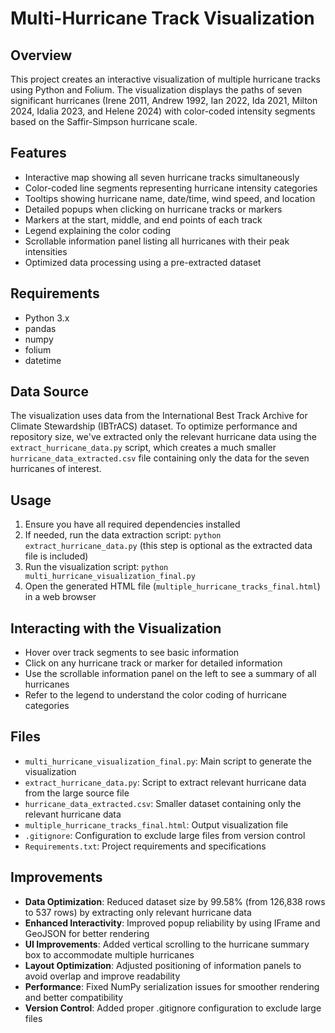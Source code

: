 # Multi-Hurricane Track Visualization

## Overview
This project creates an interactive visualization of multiple hurricane tracks using Python and Folium. The visualization displays the paths of seven significant hurricanes (Irene 2011, Andrew 1992, Ian 2022, Ida 2021, Milton 2024, Idalia 2023, and Helene 2024) with color-coded intensity segments based on the Saffir-Simpson hurricane scale.

## Features
- Interactive map showing all seven hurricane tracks simultaneously
- Color-coded line segments representing hurricane intensity categories
- Tooltips showing hurricane name, date/time, wind speed, and location
- Detailed popups when clicking on hurricane tracks or markers
- Markers at the start, middle, and end points of each track
- Legend explaining the color coding
- Scrollable information panel listing all hurricanes with their peak intensities
- Optimized data processing using a pre-extracted dataset

## Requirements
- Python 3.x
- pandas
- numpy
- folium
- datetime

## Data Source
The visualization uses data from the International Best Track Archive for Climate Stewardship (IBTrACS) dataset. To optimize performance and repository size, we've extracted only the relevant hurricane data using the `extract_hurricane_data.py` script, which creates a much smaller `hurricane_data_extracted.csv` file containing only the data for the seven hurricanes of interest.

## Usage
1. Ensure you have all required dependencies installed
2. If needed, run the data extraction script: `python extract_hurricane_data.py` (this step is optional as the extracted data file is included)
3. Run the visualization script: `python multi_hurricane_visualization_final.py`
4. Open the generated HTML file (`multiple_hurricane_tracks_final.html`) in a web browser

## Interacting with the Visualization
- Hover over track segments to see basic information
- Click on any hurricane track or marker for detailed information
- Use the scrollable information panel on the left to see a summary of all hurricanes
- Refer to the legend to understand the color coding of hurricane categories

## Files
- `multi_hurricane_visualization_final.py`: Main script to generate the visualization
- `extract_hurricane_data.py`: Script to extract relevant hurricane data from the large source file
- `hurricane_data_extracted.csv`: Smaller dataset containing only the relevant hurricane data
- `multiple_hurricane_tracks_final.html`: Output visualization file
- `.gitignore`: Configuration to exclude large files from version control
- `Requirements.txt`: Project requirements and specifications

## Improvements
- **Data Optimization**: Reduced dataset size by 99.58% (from 126,838 rows to 537 rows) by extracting only relevant hurricane data
- **Enhanced Interactivity**: Improved popup reliability by using IFrame and GeoJSON for better rendering
- **UI Improvements**: Added vertical scrolling to the hurricane summary box to accommodate multiple hurricanes
- **Layout Optimization**: Adjusted positioning of information panels to avoid overlap and improve readability
- **Performance**: Fixed NumPy serialization issues for smoother rendering and better compatibility
- **Version Control**: Added proper .gitignore configuration to exclude large files
